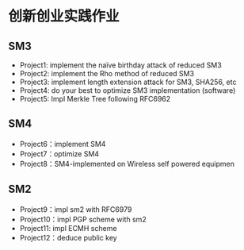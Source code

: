 # 创新创业实践作业
## SM3
* Project1: implement the naïve birthday attack of reduced SM3<br>
* Project2: implement the Rho method of reduced SM3<br>
* Project3: implement length extension attack for SM3, SHA256, etc<br>
* Project4: do your best to optimize SM3 implementation (software)<br>
* Project5: Impl Merkle Tree following RFC6962<br>
## SM4
* Project6：implement SM4<br>
* Project7：optimize SM4<br>
* Project8：SM4-implemented on Wireless self powered equipmen<br>
## SM2
* Project9：impl sm2 with RFC6979<br>
* Project10：impl PGP scheme with sm2<br>
* Project11: impl ECMH scheme
* Project12：deduce public key
